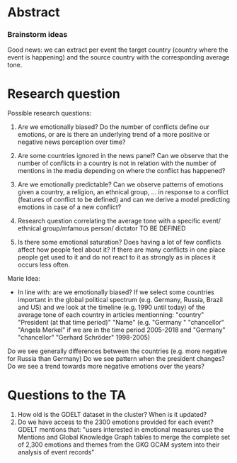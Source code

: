 
# Abstract

### Brainstorm ideas

Good news: we can extract per event the target country (country where the event is happening) and the source country with the corresponding average tone. 


# Research question


Possible research questions: 

1. Are we emotionally biased?
Do the number of conflicts define our emotions, or are is there an underlying trend of a more positive or negative news perception over time?

2. Are some countries ignored in the news panel? 
Can we observe that the number of conflicts in a country is not in relation with the number of mentions in the media depending on where the conflict has happened? 

3. Are we emotionally predictable?
Can we observe patterns of emotions given a country, a religion, an ethnical group, ... in response to a conflict (features of conflict to be defined) and can we derive a model predicting emotions in case of a new conflict?

4. Research question correlating the average tone with a specific event/ ethnical group/mfamous person/ dictator 
TO BE DEFINED

5. Is there some emotional saturation?
Does having a lot of few conflicts affect how people feel about it? If there are many conflicts in one place people get used to it and do not react to it as strongly as in places it occurs less often.

Marie Idea: 

- In line with: are we emotionally biased? If we select some countries important in the global political spectrum (e.g. Germany, Russia, Brazil and US) and we look at the timeline (e.g. 1990 until today) of the average tone of each country in articles mentionning: "country" "President (at that time period)" "Name" (e.g. "Germany " "chancellor" "Angela Merkel" if we are in the time period 2005-2018 and "Germany" "chancellor" "Gerhard Schröder" 1998-2005)

Do we see generally differences between the countries (e.g. more negative for Russia than Germany)
Do we see pattern when the president changes?
Do we see a trend towards more negative emotions over the years?

# Questions to the TA

1. How old is the GDELT dataset in the cluster? When is it updated?
2. Do we have access to the 2300 emotions provided for each event? GDELT mentions that: "users interested in emotional measures use the Mentions and Global Knowledge Graph tables to merge the complete set of 2,300 emotions and themes from the GKG GCAM system into their analysis of event records"


